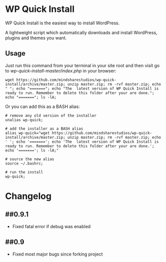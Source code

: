 WP Quick Install
================

WP Quick Install is the easiest way to install WordPress.

A lightweight script which automatically downloads and install WordPress, plugins and themes you want.

## Usage
Just run this command from your terminal in your site root and then visit go to *wp-quick-install-master/index.php* in your browser:

```
wget https://github.com/mindsharestudios/wp-quick-install/archive/master.zip; unzip master.zip; rm -rvf master.zip; echo " "; echo "======="; echo "The  latest version of WP Quick Install is ready to run. Remember to delete this folder after your are done."; echo "======="; ls -lA;
```

Or you can add this as a BASH alias:

```
# remove any old version of the installer
unalias wp-quick;

# add the installer as a BASH alias
alias wp-quick="wget https://github.com/mindsharestudios/wp-quick-install/archive/master.zip; unzip master.zip; rm -rvf master.zip; echo ' '; echo '======='; echo 'The  latest version of WP Quick Install is ready to run. Remember to delete this folder after your are done.'; echo '======='; ls -lA;"

# source the new alias
source ~/.bashrc;

# run the install
wp-quick;

```

Changelog
================

##0.9.1
-----------
* Fixed fatal error if debug was enabled

##0.9
-----------
* Fixed most major bugs since forking project
